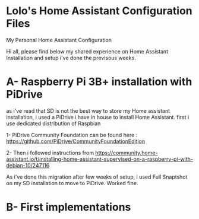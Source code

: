 # Lolo's Home Assistant Configuration Files
My Personal Home Assistant Configuration

Hi all, please find below my shared experience on Home Assistant Installation and setup i've done the previsous weeks.

# A- Raspberry Pi 3B+ installation with PiDrive
as i've read that SD is not the best way to store my Home assistant installation, i used a PiDrive i have in house to install Home Assistant.
first i use dedicated distribution of Raspbian

1- PiDrive Community Foundation can be found here : https://github.com/PiDrive/CommunityFoundationEdition

2- Then i followed instructions from https://community.home-assistant.io/t/installing-home-assistant-supervised-on-a-raspberry-pi-with-debian-10/247116

As i've done this migration after few weeks of setup, i used Full Snaptshot on my SD installation to move to PiDrive. Worked fine.

# B- First implementations


